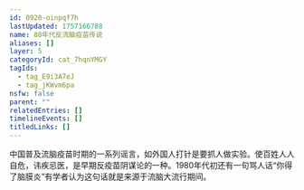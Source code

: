```yaml
---
id: 0920-oinpqf7h
lastUpdated: 1757166788
name: 80年代反流脑疫苗传说
aliases: []
layer: 5
categoryId: cat_7hqnYMGY
tagIds:
  - tag_E9i3A7eJ
  - tag_jKWvm6pa
nsfw: false
parent: ""
relatedEntries: []
timelineEvents: []
titledLinks: []
---
```


中国普及流脑疫苗时期的一系列谣言，如外国人打针是要抓人做实验。使百姓人人自危，讳疾忌医，是早期反疫苗阴谋论的一种。1980年代初还有一句骂人话“你得了脑膜炎”有学者认为这句话就是来源于流脑大流行期间。